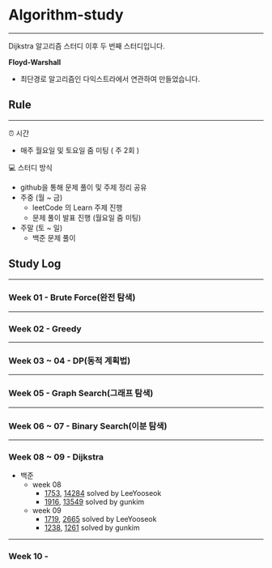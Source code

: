 # Algorithm-study
---
Dijkstra 알고리즘 스터디 이후 두 번째 스터디입니다.


**Floyd-Warshall**
- 최단경로 알고리즘인 다익스트라에서 연관하여 만들었습니다.


## Rule 
---
⏰ 시간
- 매주 월요일 및 토요일 줌 미팅 ( 주 2회 )

💻 스터디 방식
- github을 통해 문제 풀이 및 주제 정리 공유
- 주중 (월 ~ 금)
    - leetCode 의 Learn 주제 진행
    - 문제 풀이 발표 진행 (월요일 줌 미팅)
- 주말 (토 ~ 일)
    - 백준 문제 풀이

## Study Log
---
### Week 01 - Brute Force(완전 탐색)

---
### Week 02 - Greedy

---
### Week 03 ~ 04 - DP(동적 계획법)

---
### Week 05 - Graph Search(그래프 탐색)

---
### Week 06 ~ 07 - Binary Search(이분 탐색)

---
### Week 08 ~ 09 - Dijkstra
- 백준
  - week 08
    - [1753](https://github.com/Challenge-Next-Level/Floyd-Warshall/blob/master/LeeYooseok/BOJ/Dijkstra/1753.py), [14284](https://github.com/Challenge-Next-Level/Floyd-Warshall/blob/master/LeeYooseok/BOJ/Dijkstra/14284.py) solved by LeeYooseok
    - [1916](https://github.com/Challenge-Next-Level/Floyd-Warshall/blob/master/gunkim/Baekjoon/week08_Dijkstra/1916_%EC%B5%9C%EC%86%8C%EB%B9%84%EC%9A%A9%EA%B5%AC%ED%95%98%EA%B8%B0.py), [13549](https://github.com/Challenge-Next-Level/Floyd-Warshall/blob/master/gunkim/Baekjoon/week08_Dijkstra/13549_%EC%88%A8%EB%B0%94%EA%BC%AD%EC%A7%883.py) solved by gunkim
  - week 09
    - [1719](https://github.com/Challenge-Next-Level/Floyd-Warshall/blob/master/LeeYooseok/BOJ/Dijkstra/1719.py), [2665](https://github.com/Challenge-Next-Level/Floyd-Warshall/blob/master/LeeYooseok/BOJ/Dijkstra/2665.py) solved by LeeYooseok
    - [1238](https://github.com/Challenge-Next-Level/Floyd-Warshall/blob/master/gunkim/Baekjoon/week09_Dijkstra2/1238_%ED%8C%8C%ED%8B%B0.py), [1261](https://github.com/Challenge-Next-Level/Floyd-Warshall/blob/master/gunkim/Baekjoon/week09_Dijkstra2/1261_%EC%95%8C%EA%B3%A0%EC%8A%A4%ED%8C%9F.py) solved by gunkim
---
### Week 10 - 